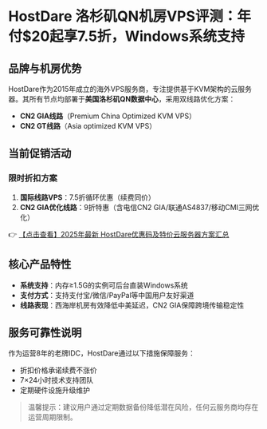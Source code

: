 # HostDare 洛杉矶QN机房VPS评测：年付$20起享7.5折，Windows系统支持

## 品牌与机房优势
HostDare作为2015年成立的海外VPS服务商，专注提供基于KVM架构的云服务器。其所有节点均部署于**美国洛杉矶QN数据中心**，采用双线路优化方案：
- **CN2 GIA线路**（Premium China Optimized KVM VPS）
- **CN2 GT线路**（Asia optimized KVM VPS）

## 当前促销活动
### 限时折扣方案
1. **国际线路VPS**：7.5折循环优惠（续费同价）
2. **CN2 GIA优化线路**：9折特惠（含电信CN2 GIA/联通AS4837/移动CMI三网优化）

👉 [【点击查看】2025年最新 HostDare优惠码及特价云服务器方案汇总](https://bit.ly/hostdare)

## 核心产品特性
- **系统支持**：内存≥1.5G的实例可后台直装Windows系统
- **支付方式**：支持支付宝/微信/PayPal等中国用户友好渠道
- **线路表现**：西海岸机房有效降低中美延迟，CN2 GIA保障跨境传输稳定性

## 服务可靠性说明
作为运营8年的老牌IDC，HostDare通过以下措施保障服务：
- 折扣价格承诺续费不涨价
- 7×24小时技术支持团队
- 定期硬件设施升级维护

> 温馨提示：建议用户通过定期数据备份降低潜在风险，任何云服务商均存在运营周期限制。